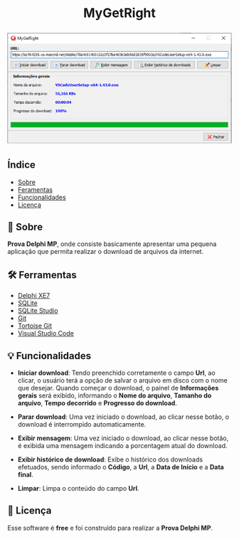 <h1 align="center">
    <p>MyGetRight</p>
    <img src="./programa.png"/>
</h1>

## Índice
- [Sobre](#-sobre)
- [Feramentas](#-ferramentas)
- [Funcionalidades](#-funcionalidades)
- [Licença](#-licença)


## 📘 Sobre

**Prova Delphi MP**, onde consiste basicamente  apresentar uma pequena aplicação que permita realizar o download de arquivos da internet.

## 🛠 Ferramentas

- [Delphi XE7](<a href="https://www.embarcadero.com/br/" target="_blank">)
- [SQLite](<a href="https://www.sqlite.org/index.html" target="_blank">)
- [SQLite Studio](<a href="https://sqlitestudio.pl/" target="_blank">)
- [Git](<a href="https://git-scm.com/" target="_blank">)
- [Tortoise Git](<a href="https://tortoisegit.org/" target="_blank">)
- [Visual Studio Code](<a href="https://code.visualstudio.com/" target="_blank">)

## 💡 Funcionalidades

- **Iniciar download**: Tendo preenchido corretamente o campo **Url**, ao clicar, o usuário terá a opção de salvar o arquivo em disco com o nome que desejar. Quando começar o download, o painel de **Informações gerais** será exibido, informando o **Nome do arquivo**, **Tamanho do arquivo**, **Tempo decorrido** e **Progresso do download**.

- **Parar download**: Uma vez iniciado o download, ao clicar nesse botão, o download é interrompido automaticamente.

- **Exibir mensagem**: Uma vez iniciado o download, ao clicar nesse botão, é exibida uma mensagem indicando a porcentagem atual do download.

- **Exibir histórico de download**: Exibe o histórico dos downloads efetuados, sendo informado o **Código**, a **Url**, a **Data de Início** e a **Data final**.

- **Limpar**: Limpa o conteúdo do campo **Url**.

## 📄 Licença

Esse software é **free** e foi construído para realizar a **Prova Delphi MP**.